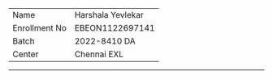 <table align="center">
  <tr>
    <td>Name</td>
    <td>Harshala Yevlekar</td>
  </tr>
  <tr>
    <td>Enrollment No</td>
    <td>EBEON1122697141</td>
  </tr>
  <tr>
    <td>Batch</td>
    <td>2022-8410 DA</td>
  </tr>
  <tr>
    <td>Center</td>
    <td>Chennai EXL</td>
  </tr>
 </table>
<hr>
